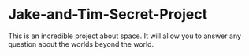 # Jake-and-Tim-Secret-Project
This is an incredible project about space. It will allow you to answer any question about the worlds beyond the world.
